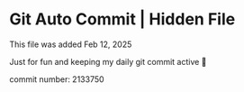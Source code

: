 # Git Auto Commit | Hidden File

This file was added Feb 12, 2025

Just for fun and keeping my daily git commit active 🤪

commit number: 2133750
